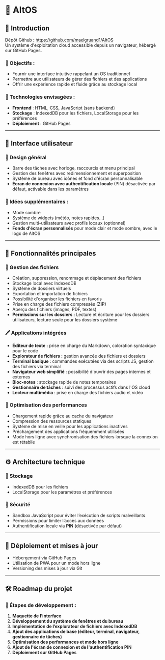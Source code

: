 # 📂 AltOS

## 📝 Introduction

Dépôt Github : https://github.com/maelgruand1/AltOS  
Un système d'exploitation cloud accessible depuis un navigateur, hébergé sur GitHub Pages.

### 🔹 Objectifs :

- Fournir une interface intuitive rappelant un OS traditionnel
- Permettre aux utilisateurs de gérer des fichiers et des applications
- Offrir une expérience rapide et fluide grâce au stockage local

### 🔹 Technologies envisagées :

- **Frontend** : HTML, CSS, JavaScript (sans backend)
- **Stockage** : IndexedDB pour les fichiers, LocalStorage pour les préférences
- **Déploiement** : GitHub Pages

---

## 🎨 Interface utilisateur

### 📌 Design général

- Barre des tâches avec horloge, raccourcis et menu principal
- Gestion des fenêtres avec redimensionnement et superposition
- Système de bureau avec icônes et fond d'écran personnalisable
- **Écran de connexion avec authentification locale** (PIN) désactivée par défaut, activable dans les paramètres

### 📌 Idées supplémentaires :

- Mode sombre
- Système de widgets (météo, notes rapides...)
- Gestion multi-utilisateurs avec profils locaux (optionnel)
- **Fonds d'écran personnalisés** pour mode clair et mode sombre, avec le logo de AltOS

---

## 🔧 Fonctionnalités principales

### 📂 Gestion des fichiers

- Création, suppression, renommage et déplacement des fichiers
- Stockage local avec IndexedDB
- Système de dossiers virtuels
- Exportation et importation de fichiers
- Possibilité d'organiser les fichiers en favoris
- Prise en charge des fichiers compressés (ZIP)
- Aperçu des fichiers (images, PDF, textes)
- **Permissions sur les dossiers** : Lecture et écriture pour les dossiers utilisateurs, lecture seule pour les dossiers système

### 🖊️ Applications intégrées

- **Éditeur de texte** : prise en charge du Markdown, coloration syntaxique pour le code
- **Explorateur de fichiers** : gestion avancée des fichiers et dossiers
- **Terminal basique** : commandes exécutées via des scripts JS, gestion des fichiers via terminal
- **Navigateur web simplifié** : possibilité d'ouvrir des pages internes et externes
- **Bloc-notes** : stockage rapide de notes temporaires
- **Gestionnaire de tâches** : suivi des processus actifs dans l'OS cloud
- **Lecteur multimédia** : prise en charge des fichiers audio et vidéo

### 🚀 Optimisation des performances

- Chargement rapide grâce au cache du navigateur
- Compression des ressources statiques
- Système de mise en veille pour les applications inactives
- Préchargement des applications fréquemment utilisées
- Mode hors ligne avec synchronisation des fichiers lorsque la connexion est rétablie

---

## ⚙️ Architecture technique

### 📌 Stockage

- IndexedDB pour les fichiers
- LocalStorage pour les paramètres et préférences

### 📌 Sécurité

- Sandbox JavaScript pour éviter l’exécution de scripts malveillants
- Permissions pour limiter l’accès aux données
- Authentification locale via **PIN** (désactivée par défaut)

---

## 🚀 Déploiement et mises à jour

- Hébergement via GitHub Pages
- Utilisation de PWA pour un mode hors ligne
- Versioning des mises à jour via Git

---

## 🛠️ Roadmap du projet

### 📌 Étapes de développement :

1. **Maquette de l’interface**
2. **Développement du système de fenêtres et du bureau**
3. **Implémentation de l’explorateur de fichiers avec IndexedDB**
4. **Ajout des applications de base (éditeur, terminal, navigateur, gestionnaire de tâches)**
5. **Optimisation des performances et mode hors ligne**
6. **Ajout de l'écran de connexion et de l'authentification PIN**
7. **Déploiement sur GitHub Pages**
